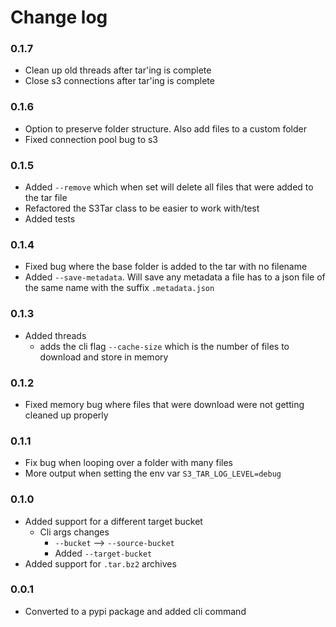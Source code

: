 # Change log


### 0.1.7
- Clean up old threads after tar'ing is complete
- Close s3 connections after tar'ing is complete


### 0.1.6
- Option to preserve folder structure. Also add files to a custom folder 
- Fixed connection pool bug to s3


### 0.1.5
- Added `--remove` which when set will delete all files that were added to the tar file
- Refactored the S3Tar class to be easier to work with/test
- Added tests


### 0.1.4
- Fixed bug where the base folder is added to the tar with no filename
- Added `--save-metadata`. Will save any metadata a file has to a json file of the same name with the suffix `.metadata.json`


### 0.1.3
- Added threads
    - adds the cli flag `--cache-size` which is the number of files to download and store in memory


### 0.1.2
- Fixed memory bug where files that were download were not getting cleaned up properly


### 0.1.1
- Fix bug when looping over a folder with many files
- More output when setting the env var `S3_TAR_LOG_LEVEL=debug`


### 0.1.0
- Added support for a different target bucket
    - Cli args changes
        - `--bucket` --> `--source-bucket`
        - Added `--target-bucket`
- Added support for `.tar.bz2` archives


### 0.0.1
- Converted to a pypi package and added cli command
